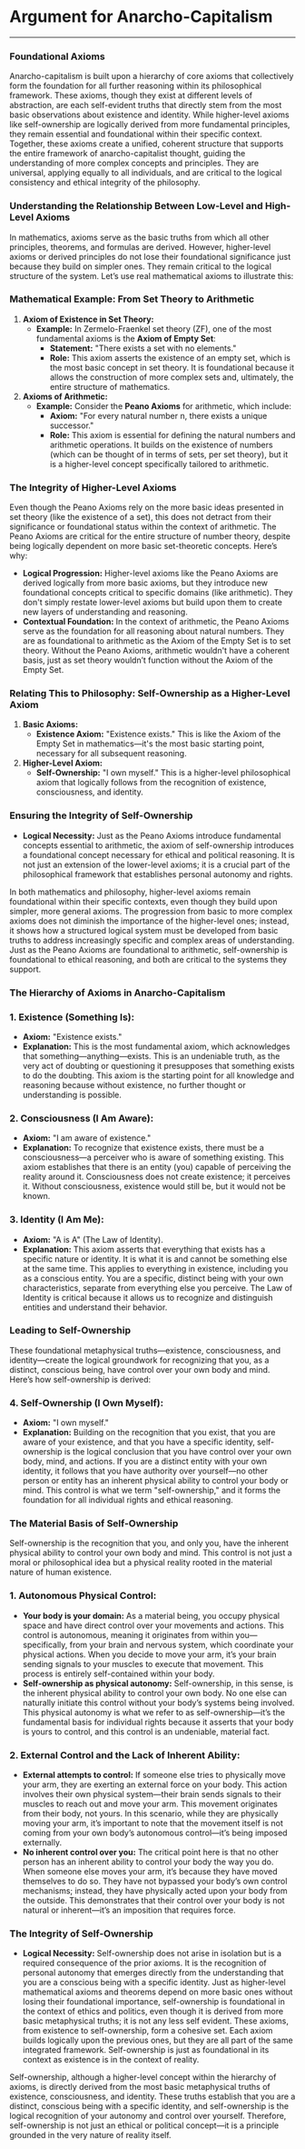 # Argument for Anarcho-Capitalism

---

### Foundational Axioms

Anarcho-capitalism is built upon a hierarchy of core axioms that collectively form the foundation for all further reasoning within its philosophical framework. These axioms, though they exist at different levels of abstraction, are each self-evident truths that directly stem from the most basic observations about existence and identity. While higher-level axioms like self-ownership are logically derived from more fundamental principles, they remain essential and foundational within their specific context. Together, these axioms create a unified, coherent structure that supports the entire framework of anarcho-capitalist thought, guiding the understanding of more complex concepts and principles. They are universal, applying equally to all individuals, and are critical to the logical consistency and ethical integrity of the philosophy.

### Understanding the Relationship Between Low-Level and High-Level Axioms

In mathematics, axioms serve as the basic truths from which all other principles, theorems, and formulas are derived. However, higher-level axioms or derived principles do not lose their foundational significance just because they build on simpler ones. They remain critical to the logical structure of the system. Let’s use real mathematical axioms to illustrate this:

### Mathematical Example: From Set Theory to Arithmetic

1. **Axiom of Existence in Set Theory:**
    - **Example:** In Zermelo-Fraenkel set theory (ZF), one of the most fundamental axioms is the **Axiom of Empty Set**:
        - **Statement:** "There exists a set with no elements."
        - **Role:** This axiom asserts the existence of an empty set, which is the most basic concept in set theory. It is foundational because it allows the construction of more complex sets and, ultimately, the entire structure of mathematics.
2. **Axioms of Arithmetic:**
    - **Example:** Consider the **Peano Axioms** for arithmetic, which include:
        - **Axiom:** "For every natural number n, there exists a unique successor."
        - **Role:** This axiom is essential for defining the natural numbers and arithmetic operations. It builds on the existence of numbers (which can be thought of in terms of sets, per set theory), but it is a higher-level concept specifically tailored to arithmetic.

### The Integrity of Higher-Level Axioms

Even though the Peano Axioms rely on the more basic ideas presented in set theory (like the existence of a set), this does not detract from their significance or foundational status within the context of arithmetic. The Peano Axioms are critical for the entire structure of number theory, despite being logically dependent on more basic set-theoretic concepts. Here’s why:

- **Logical Progression:** Higher-level axioms like the Peano Axioms are derived logically from more basic axioms, but they introduce new foundational concepts critical to specific domains (like arithmetic). They don't simply restate lower-level axioms but build upon them to create new layers of understanding and reasoning.
- **Contextual Foundation:** In the context of arithmetic, the Peano Axioms serve as the foundation for all reasoning about natural numbers. They are as foundational to arithmetic as the Axiom of the Empty Set is to set theory. Without the Peano Axioms, arithmetic wouldn't have a coherent basis, just as set theory wouldn’t function without the Axiom of the Empty Set.

### Relating This to Philosophy: Self-Ownership as a Higher-Level Axiom

1. **Basic Axioms:**
    - **Existence Axiom:** "Existence exists." This is like the Axiom of the Empty Set in mathematics—it's the most basic starting point, necessary for all subsequent reasoning.
2. **Higher-Level Axiom:**
    - **Self-Ownership:** "I own myself." This is a higher-level philosophical axiom that logically follows from the recognition of existence, consciousness, and identity.

### Ensuring the Integrity of Self-Ownership

- **Logical Necessity:** Just as the Peano Axioms introduce fundamental concepts essential to arithmetic, the axiom of self-ownership introduces a foundational concept necessary for ethical and political reasoning. It is not just an extension of the lower-level axioms; it is a crucial part of the philosophical framework that establishes personal autonomy and rights.

In both mathematics and philosophy, higher-level axioms remain foundational within their specific contexts, even though they build upon simpler, more general axioms. The progression from basic to more complex axioms does not diminish the importance of the higher-level ones; instead, it shows how a structured logical system must be developed from basic truths to address increasingly specific and complex areas of understanding. Just as the Peano Axioms are foundational to arithmetic, self-ownership is foundational to ethical reasoning, and both are critical to the systems they support.

### The Hierarchy of Axioms in Anarcho-Capitalism

### 1. **Existence (Something Is):**

- **Axiom:** "Existence exists."
- **Explanation:** This is the most fundamental axiom, which acknowledges that something—anything—exists. This is an undeniable truth, as the very act of doubting or questioning it presupposes that something exists to do the doubting. This axiom is the starting point for all knowledge and reasoning because without existence, no further thought or understanding is possible.

### 2. **Consciousness (I Am Aware):**

- **Axiom:** "I am aware of existence."
- **Explanation:** To recognize that existence exists, there must be a consciousness—a perceiver who is aware of something existing. This axiom establishes that there is an entity (you) capable of perceiving the reality around it. Consciousness does not create existence; it perceives it. Without consciousness, existence would still be, but it would not be known.

### 3. **Identity (I Am Me):**

- **Axiom:** "A is A" (The Law of Identity).
- **Explanation:** This axiom asserts that everything that exists has a specific nature or identity. It is what it is and cannot be something else at the same time. This applies to everything in existence, including you as a conscious entity. You are a specific, distinct being with your own characteristics, separate from everything else you perceive. The Law of Identity is critical because it allows us to recognize and distinguish entities and understand their behavior.

### Leading to Self-Ownership

These foundational metaphysical truths—existence, consciousness, and identity—create the logical groundwork for recognizing that you, as a distinct, conscious being, have control over your own body and mind. Here’s how self-ownership is derived:

### 4. **Self-Ownership (I Own Myself):**

- **Axiom:** "I own myself."
- **Explanation:** Building on the recognition that you exist, that you are aware of your existence, and that you have a specific identity, self-ownership is the logical conclusion that you have control over your own body, mind, and actions. If you are a distinct entity with your own identity, it follows that you have authority over yourself—no other person or entity has an inherent physical ability to control your body or mind. This control is what we term "self-ownership," and it forms the foundation for all individual rights and ethical reasoning.

### The Material Basis of Self-Ownership

Self-ownership is the recognition that you, and only you, have the inherent physical ability to control your own body and mind. This control is not just a moral or philosophical idea but a physical reality rooted in the material nature of human existence. 

### 1. **Autonomous Physical Control:**

- **Your body is your domain:** As a material being, you occupy physical space and have direct control over your movements and actions. This control is autonomous, meaning it originates from within you—specifically, from your brain and nervous system, which coordinate your physical actions. When you decide to move your arm, it’s your brain sending signals to your muscles to execute that movement. This process is entirely self-contained within your body.
- **Self-ownership as physical autonomy:** Self-ownership, in this sense, is the inherent physical ability to control your own body. No one else can naturally initiate this control without your body’s systems being involved. This physical autonomy is what we refer to as self-ownership—it’s the fundamental basis for individual rights because it asserts that your body is yours to control, and this control is an undeniable, material fact.

### 2. **External Control and the Lack of Inherent Ability:**

- **External attempts to control:** If someone else tries to physically move your arm, they are exerting an external force on your body. This action involves their own physical system—their brain sends signals to their muscles to reach out and move your arm. This movement originates from their body, not yours. In this scenario, while they are physically moving your arm, it’s important to note that the movement itself is not coming from your own body’s autonomous control—it’s being imposed externally.
- **No inherent control over you:** The critical point here is that no other person has an inherent ability to control your body the way you do. When someone else moves your arm, it’s because they have moved themselves to do so. They have not bypassed your body’s own control mechanisms; instead, they have physically acted upon your body from the outside. This demonstrates that their control over your body is not natural or inherent—it’s an imposition that requires force.

### The Integrity of Self-Ownership

- **Logical Necessity:** Self-ownership does not arise in isolation but is a required consequence of the prior axioms. It is the recognition of personal autonomy that emerges directly from the understanding that you are a conscious being with a specific identity. Just as higher-level mathematical axioms and theorems depend on more basic ones without losing their foundational importance, self-ownership is foundational in the context of ethics and politics, even though it is derived from more basic metaphysical truths; it is not any less self evident. These axioms, from existence to self-ownership, form a cohesive set. Each axiom builds logically upon the previous ones, but they are all part of the same integrated framework. Self-ownership is just as foundational in its context as existence is in the context of reality.

Self-ownership, although a higher-level concept within the hierarchy of axioms, is directly derived from the most basic metaphysical truths of existence, consciousness, and identity. These truths establish that you are a distinct, conscious being with a specific identity, and self-ownership is the logical recognition of your autonomy and control over yourself. Therefore, self-ownership is not just an ethical or political concept—it is a principle grounded in the very nature of reality itself.

###